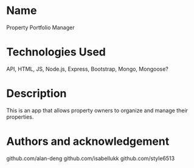 Name
==========================
Property Portfolio Manager


Technologies Used
===========================
API, HTML, JS, Node.js, Express, Bootstrap, Mongo, Mongoose?


Description
==========================
This is an app that allows property owners to organize and manage their properties.


Authors and acknowledgement
==========================
github.com/alan-deng
github.com/isabellukk
github.com/style6513
